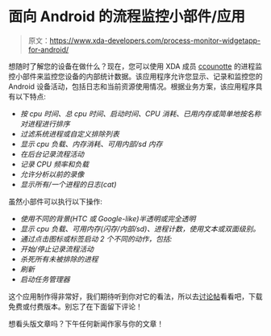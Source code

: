 # 面向 Android 的流程监控小部件/应用

> 原文：<https://www.xda-developers.com/process-monitor-widgetapp-for-android/>

想随时了解您的设备在做什么？现在，您可以使用 XDA 成员 [ccounotte](http://forum.xda-developers.com/member.php?u=253258) 的进程监控小部件来监控您设备的内部统计数据。该应用程序允许您显示、记录和监控您的 Android 设备活动，包括日志和当前资源使用情况。根据业务方案，该应用程序具有以下特点:

*   *按 cpu 时间、总 cpu 时间、启动时间、CPU 消耗、已用内存或简单地按名称对进程进行排序*
*   *过滤系统进程或自定义排除列表*
*   *显示 cpu 负载、内存消耗、可用内部/sd 内存*
*   *在后台记录流程活动*
*   *记录 CPU 频率和负载*
*   *允许分析以前的录像*
*   *显示所有/一个进程的日志(cat)*

虽然小部件可以执行以下操作:

*   *使用不同的背景(HTC 或 Google-like)半透明或完全透明*
*   *显示 cpu 负载、可用内存(闪存/内部/sd)、进程计数，使用文本或双面级别。*
*   *通过点击图标或标签启动 2 个不同的动作，包括:*
*   *开始/停止记录流程活动*
*   *杀死所有未被排除的进程*
*   *刷新*
*   *启动任务管理器*

这个应用制作得非常好，我们期待听到你对它的看法，所以去[讨论帖](http://forum.xda-developers.com/showthread.php?t=906003)看看吧，下载免费或付费版本。别忘了在下面留下评论！

想看头版文章吗？下午任何新闻作家与你的文章！